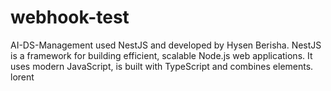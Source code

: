 # webhook-test

AI-DS-Management used NestJS and developed by Hysen Berisha.
NestJS is a framework for building efficient, scalable Node.js web applications. It uses modern JavaScript, is built with TypeScript and combines elements.
lorent

